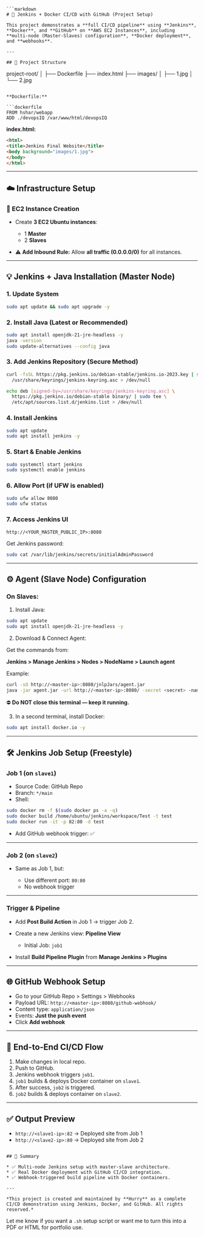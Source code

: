 ```

```markdown
# 🚀 Jenkins + Docker CI/CD with GitHub (Project Setup)

This project demonstrates a **full CI/CD pipeline** using **Jenkins**, **Docker**, and **GitHub** on **AWS EC2 Instances**, including **multi-node (Master-Slaves) configuration**, **Docker deployment**, and **webhooks**.

---

## 📁 Project Structure

```

project-root/
│
├── Dockerfile
├── index.html
├── images/
│   ├── 1.jpg
│   └── 2.jpg

````

**Dockerfile:**

```dockerfile
FROM hshar/webapp
ADD ./devopsIQ /var/www/html/devopsIQ
````

**index.html:**

```html
<html>
<title>Jenkins Final Website</title>
<body background="images/1.jpg">
</body>
</html>
```

---

## ☁️ Infrastructure Setup

### 🔧 EC2 Instance Creation

* Create **3 EC2 Ubuntu instances**:

  * 1 **Master**
  * 2 **Slaves**
* ⚠️ **Add Inbound Rule:** Allow **all traffic (0.0.0.0/0)** for all instances.

---

## 💡 Jenkins + Java Installation (Master Node)

### 1. Update System

```bash
sudo apt update && sudo apt upgrade -y
```

### 2. Install Java (Latest or Recommended)

```bash
sudo apt install openjdk-21-jre-headless -y
java -version
sudo update-alternatives --config java
```

### 3. Add Jenkins Repository (Secure Method)

```bash
curl -fsSL https://pkg.jenkins.io/debian-stable/jenkins.io-2023.key | sudo tee \
  /usr/share/keyrings/jenkins-keyring.asc > /dev/null

echo deb [signed-by=/usr/share/keyrings/jenkins-keyring.asc] \
  https://pkg.jenkins.io/debian-stable binary/ | sudo tee \
  /etc/apt/sources.list.d/jenkins.list > /dev/null
```

### 4. Install Jenkins

```bash
sudo apt update
sudo apt install jenkins -y
```

### 5. Start & Enable Jenkins

```bash
sudo systemctl start jenkins
sudo systemctl enable jenkins
```

### 6. Allow Port (if UFW is enabled)

```bash
sudo ufw allow 8080
sudo ufw status
```

### 7. Access Jenkins UI

```text
http://<YOUR_MASTER_PUBLIC_IP>:8080
```

Get Jenkins password:

```bash
sudo cat /var/lib/jenkins/secrets/initialAdminPassword
```

---

## ⚙️ Agent (Slave Node) Configuration

### On Slaves:

1. Install Java:

```bash
sudo apt update
sudo apt install openjdk-21-jre-headless -y
```

2. Download & Connect Agent:

Get the commands from:

**Jenkins > Manage Jenkins > Nodes > NodeName > Launch agent**

Example:

```bash
curl -sO http://<master-ip>:8080/jnlpJars/agent.jar
java -jar agent.jar -url http://<master-ip>:8080/ -secret <secret> -name slaveX -webSocket -workDir "/home/ubuntu/jenkins"
```

⛔ **Do NOT close this terminal — keep it running.**

3. In a second terminal, install Docker:

```bash
sudo apt install docker.io -y
```

---

## 🛠 Jenkins Job Setup (Freestyle)

### Job 1 (on `slave1`)

* Source Code: GitHub Repo
* Branch: `*/main`
* Shell:

```bash
sudo docker rm -f $(sudo docker ps -a -q)
sudo docker build /home/ubuntu/jenkins/workspace/Test -t test
sudo docker run -it -p 82:80 -d test
```

* Add GitHub webhook trigger: ✅

---

### Job 2 (on `slave2`)

* Same as Job 1, but:

  * Use different port: `80:80`
  * No webhook trigger

---

### Trigger & Pipeline

* Add **Post Build Action** in Job 1 → trigger Job 2.
* Create a new Jenkins view: **Pipeline View**

  * Initial Job: `job1`
* Install **Build Pipeline Plugin** from **Manage Jenkins > Plugins**

---

## 🌐 GitHub Webhook Setup

* Go to your GitHub Repo > Settings > Webhooks
* Payload URL: `http://<master-ip>:8080/github-webhook/`
* Content type: `application/json`
* Events: **Just the push event**
* Click **Add webhook**

---

## 🔁 End-to-End CI/CD Flow

1. Make changes in local repo.
2. Push to GitHub.
3. Jenkins webhook triggers `job1`.
4. `job1` builds & deploys Docker container on `slave1`.
5. After success, `job2` is triggered.
6. `job2` builds & deploys container on `slave2`.

---

## ✅ Output Preview

* `http://<slave1-ip>:82` → Deployed site from Job 1
* `http://<slave2-ip>:80` → Deployed site from Job 2

```

## 🧠 Summary

* ✅ Multi-node Jenkins setup with master-slave architecture.
* ✅ Real Docker deployment with GitHub CI/CD integration.
* ✅ Webhook-triggered build pipeline with Docker containers.

---

*This project is created and maintained by **Hurry** as a complete CI/CD demonstration using Jenkins, Docker, and GitHub. All rights reserved.*

```

Let me know if you want a `.sh` setup script or want me to turn this into a PDF or HTML for portfolio use.
```
